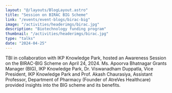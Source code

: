 ```yaml
---
layout: "@/layouts/BlogLayout.astro"
title: "Session on BIRAC BIG Scheme"
link: "/events/event-blogs/birac-big"
image: "/activities/headerimgs/birac.jpg"
description: "Biotechnology funding program"
thumbnail: "/activities/headerimgs/birac.jpg"
type: "talks"
date: "2024-04-25"
---
```


TBI in collaboration with IKP Knowledge Park, hosted an Awareness Session on the BIRAC-BIG Scheme on April 24, 2024.
  Ms. Apoorva Bhatnagar Grants Manager (BIG), IKP Knowledge Park, Dr. Viswanadham Duppatla, Vice President, IKP Knowledge Park and Prof. Akash Chaurasiya, Assistant Professor, Department of Pharmacy (Founder of AtreVes Healthcare) provided insights into the BIG scheme and its benefits.